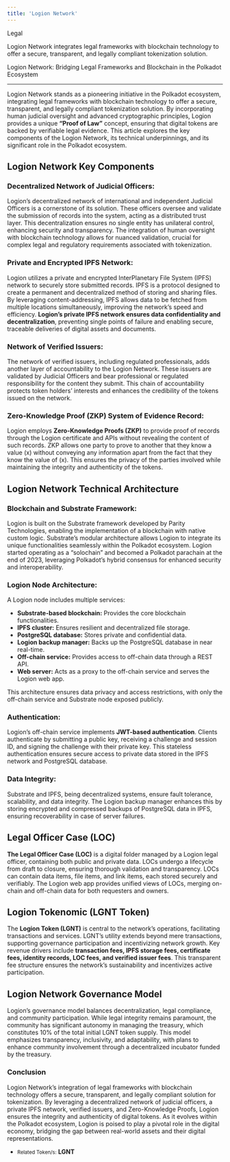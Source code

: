 ```yaml
---
title: 'Logion Network'
---
```

Legal  

Logion Network integrates legal frameworks with blockchain technology to offer a secure, transparent, and legally compliant tokenization solution.

Logion Network: Bridging Legal Frameworks and Blockchain in the Polkadot Ecosystem  

-------------------------------------------------------------------------------------

Logion Network stands as a pioneering initiative in the Polkadot ecosystem, integrating legal frameworks with blockchain technology to offer a secure, transparent, and legally compliant tokenization solution. By incorporating human judicial oversight and advanced cryptographic principles, Logion provides a unique **“Proof of Law”** concept, ensuring that digital tokens are backed by verifiable legal evidence. This article explores the key components of the Logion Network, its technical underpinnings, and its significant role in the Polkadot ecosystem.

Logion Network Key Components
-----------------------------

### Decentralized Network of Judicial Officers:

Logion’s decentralized network of international and independent Judicial Officers is a cornerstone of its solution. These officers oversee and validate the submission of records into the system, acting as a distributed trust layer. This decentralization ensures no single entity has unilateral control, enhancing security and transparency. The integration of human oversight with blockchain technology allows for nuanced validation, crucial for complex legal and regulatory requirements associated with tokenization.

### Private and Encrypted IPFS Network:

Logion utilizes a private and encrypted InterPlanetary File System (IPFS) network to securely store submitted records. IPFS is a protocol designed to create a permanent and decentralized method of storing and sharing files. By leveraging content-addressing, IPFS allows data to be fetched from multiple locations simultaneously, improving the network’s speed and efficiency. **Logion’s private IPFS network ensures data confidentiality and decentralization**, preventing single points of failure and enabling secure, traceable deliveries of digital assets and documents.

### Network of Verified Issuers:

The network of verified issuers, including regulated professionals, adds another layer of accountability to the Logion Network. These issuers are validated by Judicial Officers and bear professional or regulated responsibility for the content they submit. This chain of accountability protects token holders’ interests and enhances the credibility of the tokens issued on the network.

### Zero-Knowledge Proof (ZKP) System of Evidence Record:

Logion employs **Zero-Knowledge Proofs (ZKP)** to provide proof of records through the Logion certificate and APIs without revealing the content of such records. ZKP allows one party to prove to another that they know a value (x) without conveying any information apart from the fact that they know the value of (x). This ensures the privacy of the parties involved while maintaining the integrity and authenticity of the tokens.

Logion Network Technical Architecture
-------------------------------------

### Blockchain and Substrate Framework:

Logion is built on the Substrate framework developed by Parity Technologies, enabling the implementation of a blockchain with native custom logic. Substrate’s modular architecture allows Logion to integrate its unique functionalities seamlessly within the Polkadot ecosystem. Logion started operating as a “solochain” and becomed a Polkadot parachain at the end of 2023, leveraging Polkadot’s hybrid consensus for enhanced security and interoperability.

### Logion Node Architecture:

A Logion node includes multiple services:

- **Substrate-based blockchain:** Provides the core blockchain functionalities.
- **IPFS cluster:** Ensures resilient and decentralized file storage.
- **PostgreSQL database:** Stores private and confidential data.
- **Logion backup manager:** Backs up the PostgreSQL database in near real-time.
- **Off-chain service:** Provides access to off-chain data through a REST API.
- **Web server:** Acts as a proxy to the off-chain service and serves the Logion web app.

This architecture ensures data privacy and access restrictions, with only the off-chain service and Substrate node exposed publicly.

### Authentication:

Logion’s off-chain service implements **JWT-based authentication**. Clients authenticate by submitting a public key, receiving a challenge and session ID, and signing the challenge with their private key. This stateless authentication ensures secure access to private data stored in the IPFS network and PostgreSQL database.

### Data Integrity:

Substrate and IPFS, being decentralized systems, ensure fault tolerance, scalability, and data integrity. The Logion backup manager enhances this by storing encrypted and compressed backups of PostgreSQL data in IPFS, ensuring recoverability in case of server failures.

Legal Officer Case (LOC)
------------------------

**The Legal Officer Case (LOC)** is a digital folder managed by a Logion legal officer, containing both public and private data. LOCs undergo a lifecycle from draft to closure, ensuring thorough validation and transparency. LOCs can contain data items, file items, and link items, each stored securely and verifiably. The Logion web app provides unified views of LOCs, merging on-chain and off-chain data for both requesters and owners.

Logion Tokenomic (LGNT Token)
-----------------------------

The **Logion Token (LGNT)** is central to the network’s operations, facilitating transactions and services. LGNT’s utility extends beyond mere transactions, supporting governance participation and incentivizing network growth. Key revenue drivers include **transaction fees, IPFS storage fees, certificate fees, identity records, LOC fees, and verified issuer fees**. This transparent fee structure ensures the network’s sustainability and incentivizes active participation.

Logion Network Governance Model
-------------------------------

Logion’s governance model balances decentralization, legal compliance, and community participation. While legal integrity remains paramount, the community has significant autonomy in managing the treasury, which constitutes 10% of the total initial LGNT token supply. This model emphasizes transparency, inclusivity, and adaptability, with plans to enhance community involvement through a decentralized incubator funded by the treasury.

### Conclusion

Logion Network’s integration of legal frameworks with blockchain technology offers a secure, transparent, and legally compliant solution for tokenization. By leveraging a decentralized network of judicial officers, a private IPFS network, verified issuers, and Zero-Knowledge Proofs, Logion ensures the integrity and authenticity of digital tokens. As it evolves within the Polkadot ecosystem, Logion is poised to play a pivotal role in the digital economy, bridging the gap between real-world assets and their digital representations.

- <small>Related Token/s:</small> **LGNT**

